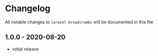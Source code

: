 # Changelog

All notable changes to `laravel-breadcrumbs` will be documented in this file

## 1.0.0 - 2020-08-20

- initial release
